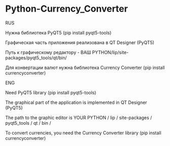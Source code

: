 # Python-Currency_Converter

RUS

Нужна библиотека PyQT5 (pip install pyqt5-tools)

Графическая часть приложения реализована в QT Designer (PyQT5)

Путь к графическому редактору - ВАШ PYTHON/lip/site-packages/pyqt5_tools/qt/bin/

Для конвертации валют нужна библиотека Currency Converter (pip install currencyconverter)



ENG

Need PyQT5 library (pip install pyqt5-tools)

The graphical part of the application is implemented in QT Designer (PyQT5)

The path to the graphic editor is YOUR PYTHON / lip / site-packages / pyqt5_tools / qt / bin /

To convert currencies, you need the Currency Converter library (pip install currencyconverter) 
